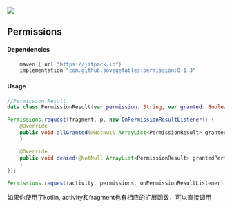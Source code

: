 [![](https://jitpack.io/v/sovegetables/shineandroid.svg)](https://jitpack.io/#sovegetables/shineandroid)


## Permissions
#### Dependencies
```gradle
    maven { url "https://jitpack.io"}
    implementation "com.github.sovegetables:permission:0.1.3"
```
#### Usage
```kotlin
//Permission Result
data class PermissionResult(var permission: String, var granted: Boolean, var shouldShowPermissionRationale: Boolean)
```
```java
Permissions.request(fragment, p, new OnPermissionResultListener() {
    @Override
    public void allGranted(@NotNull ArrayList<PermissionResult> grantedPermissions) {
    }

    @Override
    public void denied(@NotNull ArrayList<PermissionResult> grantedPermissions, @NotNull ArrayList<PermissionResult> deniedPermissions) {
    }
});

Permissions.request(activity, permissions, onPermissionResultListener)
```

如果你使用了kotlin, activity和fragment也有相应的扩展函数，可以直接调用